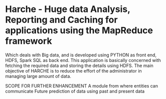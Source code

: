 # Harche - Huge data Analysis, Reporting and Caching for applications using the MapReduce framework 

  Which deals with Big data, and is developed using PYTHON as front end, HDFS, Spark SQL as back end. This application is basically concerned with fetching the required data and storing the details using HDFS. The main objective of HARCHE is to reduce the effort of the administrator in managing large amount of data.


SCOPE FOR FURTHER ENHANCEMENT
  A module from where entities can communicate
  Future prediction of data using past and present data
